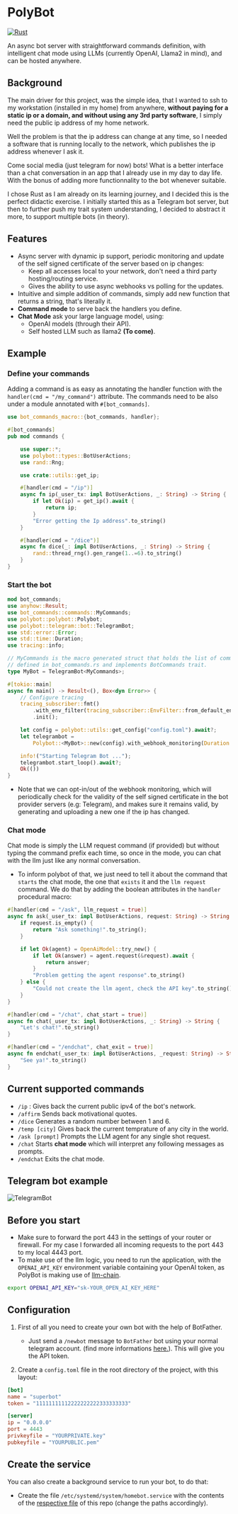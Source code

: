 # PolyBot

[![Rust](https://github.com/MedAouadhi/homebot/actions/workflows/rust.yml/badge.svg?branch=master)](https://github.com/MedAouadhi/homebot/actions/workflows/rust.yml)

An async bot server with straightforward commands definition, with intelligent chat mode using LLMs (currently OpenAI, Llama2 in mind), and can be hosted anywhere.

## Background
The main driver for this project, was the simple idea, that I wanted to ssh to my workstation (installed in my home) from anywhere, **without paying for a static ip or a domain, and without using any 3rd party software**, I simply need the public ip address of my home network.

Well the problem is that the ip address can change at any time, so I needed a software that is running locally to the network, which publishes the ip address whenever I ask it.

Come social media (just telegram for now) bots! What is a better interface than a chat conversation in an app that I already use in my day to day life. With the bonus of adding more functionnality to the bot whenever suitable. 

I chose Rust as I am already on its learning journey, and I decided this is the perfect didactic exercise.
I initially started this as a Telegram bot server, but then to further push my trait system understanding, I decided to abstract it more, to support multiple bots (in theory).

## Features
- Async server with dynamic ip support, periodic monitoring and update of the self signed certificate of the server based on ip changes:
    - Keep all accesses local to your network, don't need a third party hosting/routing service.
    - Gives the ability to use async webhooks vs polling for the updates.
- Intuitive and simple addition of commands, simply add new function that returns a string, that's literally it.
- **Command mode** to serve back the handlers you define.
- **Chat Mode** ask your large language model, using: 
    - OpenAI models (through their API).
    - Self hosted LLM such as llama2 **(To come)**.

## Example

### Define your commands

Adding a command is as easy as annotating the handler function with the `handler(cmd = "/my_command")` attribute.
The commands need to be also under a module annotated with `#[bot_commands]`.

```rust
use bot_commands_macro::{bot_commands, handler};

#[bot_commands]
pub mod commands {

    use super::*;
    use polybot::types::BotUserActions;
    use rand::Rng;

    use crate::utils::get_ip;

    #[handler(cmd = "/ip")]
    async fn ip(_user_tx: impl BotUserActions, _: String) -> String {
        if let Ok(ip) = get_ip().await {
            return ip;
        }
        "Error getting the Ip address".to_string()
    }

    #[handler(cmd = "/dice")]
    async fn dice(_: impl BotUserActions, _: String) -> String {
        rand::thread_rng().gen_range(1..=6).to_string()
    }
}

```

### Start the bot

```rust
mod bot_commands;
use anyhow::Result;
use bot_commands::commands::MyCommands;
use polybot::polybot::Polybot;
use polybot::telegram::bot::TelegramBot;
use std::error::Error;
use std::time::Duration;
use tracing::info;

// MyCommands is the macro generated struct that holds the list of commands
// defined in bot_commands.rs and implements BotCommands trait.
type MyBot = TelegramBot<MyCommands>;

#[tokio::main]
async fn main() -> Result<(), Box<dyn Error>> {
    // Configure tracing
    tracing_subscriber::fmt()
        .with_env_filter(tracing_subscriber::EnvFilter::from_default_env())
        .init();

    let config = polybot::utils::get_config("config.toml").await?;
    let telegrambot =
        Polybot::<MyBot>::new(config).with_webhook_monitoring(Duration::from_secs(60));

    info!("Starting Telegram Bot ...");
    telegrambot.start_loop().await?;
    Ok(())
}
```
- Note that we can opt-in/out of the webhook monitoring, which will periodically check for the validity of the self signed certificate in the
bot provider servers (e.g: Telegram), and makes sure it remains valid, by generating and uploading a new one if the ip has changed.

### Chat mode
Chat mode is simply the LLM request command (if provided) but without typing the command prefix each time, so once in the mode, you can chat with the llm just like any normal conversation.

- To inform polybot of that, we just need to tell it about the command that `starts` the chat mode, the one that `exists` it and the `llm request` command.
We do that by adding the boolean attributes in the `handler` procedural macro: 
```rust
#[handler(cmd = "/ask", llm_request = true)]
async fn ask(_user_tx: impl BotUserActions, request: String) -> String {
    if request.is_empty() {
        return "Ask something!".to_string();
    }

    if let Ok(agent) = OpenAiModel::try_new() {
        if let Ok(answer) = agent.request(&request).await {
            return answer;
        }
        "Problem getting the agent response".to_string()
    } else {
        "Could not create the llm agent, check the API key".to_string()
    }
}

#[handler(cmd = "/chat", chat_start = true)]
async fn chat(_user_tx: impl BotUserActions, _: String) -> String {
    "Let's chat!".to_string()
}

#[handler(cmd = "/endchat", chat_exit = true)]
async fn endchat(_user_tx: impl BotUserActions, _request: String) -> String {
    "See ya!".to_string()
}
```
## Current supported commands
- `/ip` : Gives back the current public ipv4 of the bot's network.
- `/affirm` Sends back motivational quotes.
- `/dice` Generates a random number between 1 and 6.
- `/temp [city]` Gives back the current temprature of any city in the world.
- `/ask [prompt]` Prompts the LLM agent for any single shot request.
- `/chat` Starts **chat mode** which will interpret any following messages as prompts.
- `/endchat` Exits the chat mode.


## Telegram bot example
![TelegramBot](https://github.com/MedAouadhi/Polybot/blob/master/demo.gif)

## Before you start
- Make sure to forward the port 443 in the settings of your router or firewall. For my case I forwarded all incoming requests to the port 443 to my local 4443 port.
- To make use of the llm logic, you need to run the application, with the `OPENAI_API_KEY` environment variable containing your OpenAI token, as 
PolyBot is making use of [llm-chain](https://github.com/sobelio/llm-chain).

```bash
export OPENAI_API_KEY="sk-YOUR_OPEN_AI_KEY_HERE"
```

## Configuration
1. First of all you need to create your own bot with the help of BotFather.
    - Just send a `/newbot` message to `BotFather` bot using your normal telegram account. (find more informations [here.](https://core.telegram.org/bots/tutorial)). This will give you the API token.

2. Create a `config.toml` file in the root directory of the project, with this layout:
```toml
[bot]
name = "superbot"
token = "11111111112222222222333333333"

[server]
ip = "0.0.0.0"
port = 4443
privkeyfile = "YOURPRIVATE.key"
pubkeyfile = "YOURPUBLIC.pem"
```

## Create the service
You can also create a background service to run your bot, to do that:
- Create the file `/etc/systemd/system/homebot.service` with the contents
of the [respective file](https://github.com/MedAouadhi/Polybot/blob/master/homebot.service) of this repo (change the paths accordingly).
